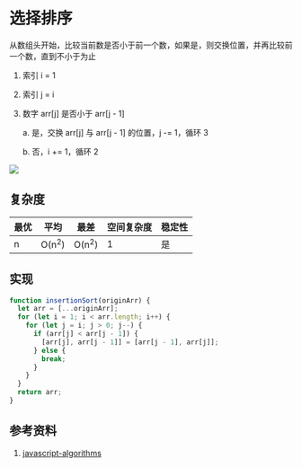 # 选择排序

从数组头开始，比较当前数是否小于前一个数，如果是，则交换位置，并再比较前一个数，直到不小于为止

1. 索引 i = 1

2. 索引 j = i

3. 数字 arr[j] 是否小于 arr[j - 1]

   a. 是，交换 arr[j] 与 arr[j - 1] 的位置，j -= 1，循环 3

   b. 否，i += 1，循环 2

![](https://camo.githubusercontent.com/8f6fedc10da579f13b22b949f6ad29255b6d721f/68747470733a2f2f75706c6f61642e77696b696d656469612e6f72672f77696b6970656469612f636f6d6d6f6e732f302f30662f496e73657274696f6e2d736f72742d6578616d706c652d33303070782e676966)
## 复杂度

| 最优 | 平均             | 最差             | 空间复杂度 | 稳定性 |
| ---- | ---------------- | ---------------- | ---------- | ------ |
| n    | O(n<sup>2</sup>) | O(n<sup>2</sup>) | 1          | 是     |



## 实现

```js
function insertionSort(originArr) {
  let arr = [...originArr];
  for (let i = 1; i < arr.length; i++) {
    for (let j = i; j > 0; j--) {
      if (arr[j] < arr[j - 1]) {
        [arr[j], arr[j - 1]] = [arr[j - 1], arr[j]];
      } else {
        break;
      }
    }
  }
  return arr;
}
```



## 参考资料

1. [javascript-algorithms](https://github.com/trekhleb/javascript-algorithms/tree/master/src/algorithms/sorting/insertion-sort)